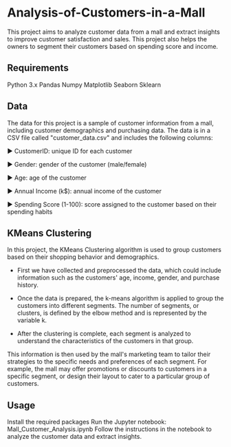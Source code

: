 # Analysis-of-Customers-in-a-Mall


This project aims to analyze customer data from a mall and extract insights to improve customer satisfaction and sales.
This project also helps the owners to segment their customers based on spending score and income.

## Requirements
Python 3.x
Pandas
Numpy
Matplotlib
Seaborn
Sklearn

## Data
The data for this project is a sample of customer information from a mall, including customer demographics and purchasing data. The data is in a CSV file called "customer_data.csv" and includes the following columns:

&#9658; CustomerID: unique ID for each customer

&#9658; Gender: gender of the customer (male/female)

&#9658; Age: age of the customer

&#9658; Annual Income (k$): annual income of the customer

&#9658; Spending Score (1-100): score assigned to the customer based on their spending habits

## KMeans Clustering
In this project, the KMeans Clustering algorithm is used to group customers based on their shopping behavior and demographics.

- First we have collected and preprocessed the data, which could include information such as the customers' age, income, gender, and purchase history.

- Once the data is prepared, the k-means algorithm is applied to group the customers into different segments. 
The number of segments, or clusters, is defined by the elbow method and is represented by the variable k.

- After the clustering is complete, each segment is analyzed to understand the characteristics of the customers in that group. 

This information is then  used by the mall's marketing team to tailor their strategies to the specific needs and preferences of each segment. For example, the mall may offer promotions or discounts to customers in a specific segment, or design their layout to cater to a particular group of customers.

## Usage

Install the required packages 
Run the Jupyter notebook: Mall_Customer_Analysis.ipynb
Follow the instructions in the notebook to analyze the customer data and extract insights.
